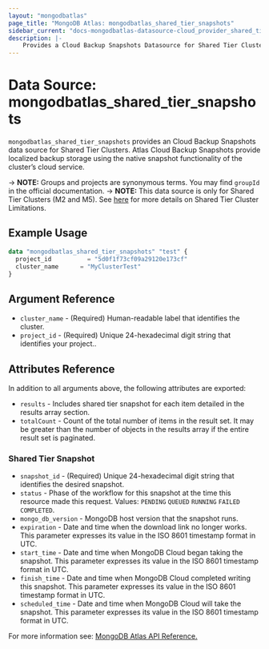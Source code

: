 ```yaml
---
layout: "mongodbatlas"
page_title: "MongoDB Atlas: mongodbatlas_shared_tier_snapshots"
sidebar_current: "docs-mongodbatlas-datasource-cloud_provider_shared_tier_snapshots"
description: |-
    Provides a Cloud Backup Snapshots Datasource for Shared Tier Clusters.
---
```


# Data Source: mongodbatlas_shared_tier_snapshots

`mongodbatlas_shared_tier_snapshots` provides an Cloud Backup Snapshots data source for Shared Tier Clusters. Atlas Cloud Backup Snapshots provide localized backup storage using the native snapshot functionality of the cluster’s cloud service.

-> **NOTE:** Groups and projects are synonymous terms. You may find `groupId` in the official documentation.
-> **NOTE:** This data source is only for Shared Tier Clusters (M2 and M5). See [here](https://www.mongodb.com/docs/atlas/reference/free-shared-limitations/) for more details on Shared Tier Cluster Limitations. 


## Example Usage

```terraform
data "mongodbatlas_shared_tier_snapshots" "test" {
  project_id          = "5d0f1f73cf09a29120e173cf"
  cluster_name      = "MyClusterTest"
}
```

## Argument Reference

* `cluster_name` - (Required) Human-readable label that identifies the cluster.
* `project_id` - (Required) Unique 24-hexadecimal digit string that identifies your project..

## Attributes Reference

In addition to all arguments above, the following attributes are exported:

* `results` - Includes shared tier snapshot for each item detailed in the results array section.
* `totalCount` - Count of the total number of items in the result set. It may be greater than the number of objects in the results array if the entire result set is paginated.

### Shared Tier Snapshot

* `snapshot_id` - (Required) Unique 24-hexadecimal digit string that identifies the desired snapshot.
* `status` - Phase of the workflow for this snapshot at the time this resource made this request. Values: `PENDING` `QUEUED` `RUNNING` `FAILED` `COMPLETED`.
* `mongo_db_version` - MongoDB host version that the snapshot runs.
* `expiration` - Date and time when the download link no longer works. This parameter expresses its value in the ISO 8601 timestamp format in UTC.
* `start_time` - Date and time when MongoDB Cloud began taking the snapshot. This parameter expresses its value in the ISO 8601 timestamp format in UTC.
* `finish_time` - Date and time when MongoDB Cloud completed writing this snapshot. This parameter expresses its value in the ISO 8601 timestamp format in UTC.
* `scheduled_time` - 	Date and time when MongoDB Cloud will take the snapshot. This parameter expresses its value in the ISO 8601 timestamp format in UTC.

For more information see: [MongoDB Atlas API Reference.](https://www.mongodb.com/docs/atlas/reference/api-resources-spec/#tag/Cloud-Backups/operation/listShardedClusterBackups)